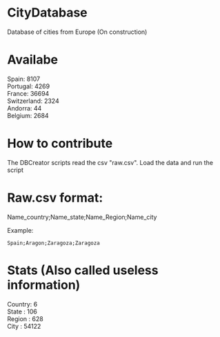 # CityDatabase
Database of cities from Europe (On construction)

# Availabe

Spain: 8107 <br />
Portugal: 4269 <br />
France: 36694 <br />
Switzerland: 2324 <br />
Andorra: 44 <br />
Belgium: 2684 <br />

# How to contribute
The DBCreator scripts read the csv "raw.csv". Load the data and run the script

# Raw.csv format:
Name_country;Name_state;Name_Region;Name_city

Example:

```Spain;Aragon;Zaragoza;Zaragoza```

# Stats (Also called useless information)

Country: 6 <br />
State  : 106 <br />
Region : 628 <br />
City   : 54122 <br />

